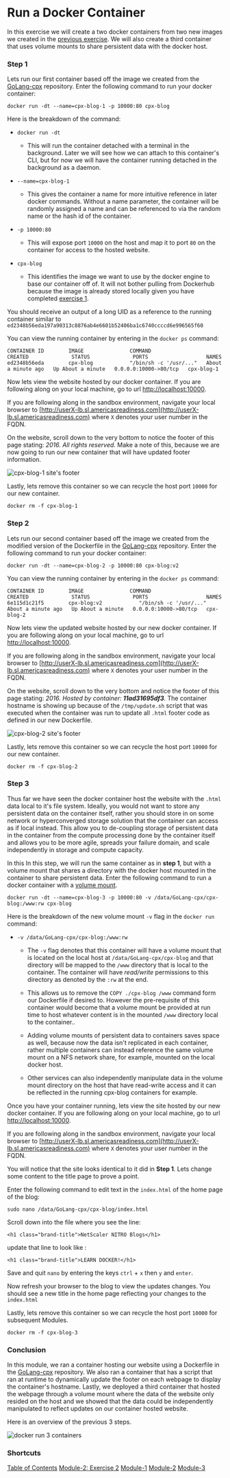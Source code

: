# Run a Docker Container

In this exercise we will create a two docker containers from two new images we created in the [previous exercise](../Exercise-1). We will also create a third container that uses volume mounts to share persistent data with the docker host. 

### Step 1 

Lets run our first container based off the image we created from the [GoLang-cpx](https://github.com/Citrix-TechSpecialist/GoLang-cpx/) repository. Enter the following command to run your docker container: 

`docker run -dt --name=cpx-blog-1 -p 10000:80 cpx-blog`
 
 Here is the breakdown of the command: 

* `docker run -dt` 
    * This will run the container detached with a terminal in the background. Later we will see how we can attach to this container's CLI, but for now we will have the container running detached in the background as a daemon. 

* `--name=cpx-blog-1`
    * This gives the container a name for more intuitive reference in later docker commands. Without a name parameter, the container will be randomly assigned a name and can be referenced to via the random name or the hash id of the container. 

* `-p 10000:80` 
    * This will expose port `10000` on the host and map it to port `80` on the container for access to the hosted website.

* `cpx-blog`
    * This identifies the image we want to use by the docker engine to base our container off of. It will not bother pulling from Dockerhub because the image is already stored locally given you have completed [exercise 1](../Exercise-1).

You should receive an output of a long UID as a reference to the running container similar to `
ed2348b56eda197a90313c8876ab4e6601b52406ba1c6740ccccd6e996565f60`

You can view the running container by entering in the `docker ps` command: 
```
CONTAINER ID        IMAGE               COMMAND                  CREATED              STATUS              PORTS                   NAMES
ed2348b56eda        cpx-blog            "/bin/sh -c '/usr/..."   About a minute ago   Up About a minute   0.0.0.0:10000->80/tcp   cpx-blog-1
```

Now lets view the website hosted by our docker container. If you are following along on your local machine, go to url [http://localhost:10000](http://localhost:10000).

If you are following along in the sandbox environment, navigate your local browser to [http://userX-lb.sl.americasreadiness.com](http://userX-lb.sl.americasreadiness.com) where `X` denotes your user number in the FQDN. 

On the website, scroll down to the very bottom to notice the footer of this page stating: *2016. All rights reserved.* Make a note of this, because we are now going to run our new container that will have updated footer information. 

![cpx-blog-1 site's footer](./images/cpx-blog-1-footer.png)

Lastly, lets remove this container so we can recycle the host port `10000` for our new container. 

`docker rm -f cpx-blog-1`

### Step 2

Lets run our second container based off the image we created from the modified version of the Dockerfile in the [GoLang-cpx](https://github.com/Citrix-TechSpecialist/GoLang-cpx/) repository. Enter the following command to run your docker container: 

`docker run -dt --name=cpx-blog-2 -p 10000:80 cpx-blog:v2`

You can view the running container by entering in the `docker ps` command: 
```
CONTAINER ID        IMAGE               COMMAND                  CREATED              STATUS              PORTS                   NAMES
6e115d1c21f5        cpx-blog:v2            "/bin/sh -c '/usr/..."   About a minute ago   Up About a minute   0.0.0.0:10000->80/tcp   cpx-blog-2
```

Now lets view the updated website hosted by our new docker container. If you are following along on your local machine, go to url [http://localhost:10000](http://localhost:10000).

If you are following along in the sandbox environment, navigate your local browser to [http://userX-lb.sl.americasreadiness.com](http://userX-lb.sl.americasreadiness.com) where `X` denotes your user number in the FQDN. 

On the website, scroll down to the very bottom and notice the footer of this page stating: *2016. Hosted by container: **11ad31695df3**.* The container hostname is showing up because of the `/tmp/update.sh` script that was executed when the container was run to update all `.html` footer code as defined in our new Dockerfile.

![cpx-blog-2 site's footer](./images/cpx-blog-2-footer.png)
 
Lastly, lets remove this container so we can recycle the host port `10000` for our new container. 

`docker rm -f cpx-blog-2`

### Step 3

Thus far we have seen the docker container host the website with the `.html` data local to it's file system. Ideally, you would not want to store any persistent data on the container itself, rather you should store in on some network or hyperconverged storage solution that the container can access as if local instead. This allow you to de-coupling storage of persistent data in the container from the compute processing done by the container itself and allows you to be more agile, spreads your failure domain, and scale independently in storage and compute capacity. 

In this In this step, we will run the same container as in **step 1**, but with a volume mount that shares a directory with the docker host mounted in the container to share persistent data. Enter the following command to run a docker container with a [volume mount](https://docs.docker.com/engine/reference/run/#volume-shared-filesystems).

`docker run -dt --name=cpx-blog-3 -p 10000:80 -v /data/GoLang-cpx/cpx-blog:/www:rw cpx-blog` 

Here is the breakdown of the new volume mount `-v` flag in the `docker run` command: 

* `-v /data/GoLang-cpx/cpx-blog:/www:rw`
    * The `-v` flag denotes that this container will have a volume mount that is located on the local host at `/data/GoLang-cpx/cpx-blog` and that directory will be mapped to the `/www` directory that is local to the container. The container will have *read/write* permissions to this directory as denoted by the `:rw` at the end. 

    * This allows us to remove the `COPY ./cpx-blog /www` command form our Dockerfile if desired to. However the pre-requisite of this container would become that a volume mount be provided at run time to host whatever content is in the mounted `/www` directory local to the container.. 

    * Adding volume mounts of persistent data to containers saves space as well, because now the data isn't replicated in each container, rather multiple containers can instead reference the same volume mount on a NFS network share, for example, mounted on the local docker host.

    * Other services can also independently manipulate data in the volume mount directory on the host that have read-write access and it can be reflected in the running cpx-blog containers for example. 

Once you have your container running, lets view the site hosted by our new docker container. If you are following along on your local machine, go to url [http://localhost:10000](http://localhost:10000).

If you are following along in the sandbox environment, navigate your local browser to [http://userX-lb.sl.americasreadiness.com](http://userX-lb.sl.americasreadiness.com) where `X` denotes your user number in the FQDN. 

You will notice that the site looks identical to it did in **Step 1**. Lets change some content to the title page to prove a point. 

Enter the following command to edit text in the `index.html` of the home page of the blog: 

`sudo nano /data/GoLang-cpx/cpx-blog/index.html`

Scroll down into the file where you see the line: 

```
<h1 class="brand-title">NetScaler NITRO Blogs</h1>
```

update that line to look like : 

```
<h1 class="brand-title">LEARN DOCKER!</h1>
```

Save and quit `nano` by entering the keys `ctrl` + `x` then `y` and `enter`. 

Now refresh your browser to the blog to view the updates changes. You should see a new title in the home page reflecting your changes to the `index.html`

Lastly, lets remove this container so we can recycle the host port `10000` for subsequent Modules. 

`docker rm -f cpx-blog-3`

### Conclusion 

In this module, we ran a container hosting our website using a Dockerfile in the [GoLang-cpx](https://github.com/Citrix-TechSpecialist/GoLang-cpx/) repository. We also ran a container that has a script that ran at runtime to dynamically update the footer on each webpage to display the container's hostname. Lastly, we deployed a third container that hosted the webpage through a volume mount where the data of the website only resided on the host and we showed that the data could be independently manipulated to reflect updates on our container hosted website. 

Here is an overview of the previous 3 steps. 

![docker run 3 containers](./images/docker-run-new.gif)

### Shortcuts

[Table of Contents](../../)
[Module-2: Exercise 2](../Exercise-2)
[Module-1](../../Module-1)
[Module-2](../../Module-2)
[Module-3](../../Module-3)
